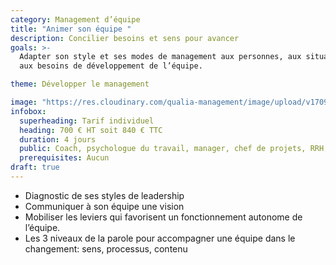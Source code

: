 ```yaml
---
category: Management d’équipe
title: "Animer son équipe "
description: Concilier besoins et sens pour avancer
goals: >-
  Adapter son style et ses modes de management aux personnes, aux situations et
  aux besoins de développement de l’équipe.

theme: Développer le management

image: "https://res.cloudinary.com/qualia-management/image/upload/v1709193921/flower_xtyxkp.jpg"
infobox:
  superheading: Tarif individuel
  heading: 700 € HT soit 840 € TTC
  duration: 4 jours
  public: Coach, psychologue du travail, manager, chef de projets, RRH, consultant
  prerequisites: Aucun
draft: true
---
```


- Diagnostic de ses styles de leadership
- Communiquer à son équipe une vision
- Mobiliser les leviers qui favorisent un fonctionnement autonome de l’équipe.
- Les 3 niveaux de la parole pour accompagner une équipe dans le changement: sens, processus, contenu
